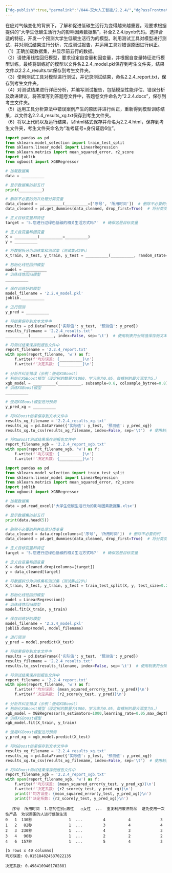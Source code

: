 ```yaml
---
{"dg-publish":true,"permalink":"/044-交大人工智能/2.2.4/","dgPassFrontmatter":true}
---
```



在应对气候变化的背景下，了解和促进低碳生活行为变得越来越重要。现要求根据提供的“大学生低碳生活行为的影响因素数据集”，补全2.2.4.ipynb代码。选择合适的特征，开发一个预测大学生低碳生活行为的模型。利用测试工具对模型进行测试，并对测试结果进行分析，完成测试报告，并运用工具对错误原因进行纠正。  
（1）正确加载数据集，并显示前五行的数据。  
（2）请使用线性回归模型，要求设定自变量和因变量，并根据自变量特征进行模型训练，最终将训练好的模型以文件名2.2.4_model.pkl保存到考生文件夹，结果文件以2.2.4_results.txt保存到考生文件夹。  
（3）使用测试工具对模型进行测试，并记录测试结果，命名2.2.4_report.txt，保存到考生文件夹。  
（4）对测试结果进行详细分析，并编写测试报告，包括模型性能评估、错误分析及改进建议，将答案写到答题卷文件中，答题卷文件命名为“2.2.4.docx”，保存到考生文件夹。  
（5）运用工具分析算法中错误案例产生的原因并进行纠正，重新得到模型训练结果，以文件名2.2.4_results_xg.txt保存到考生文件夹。  
（6）将以上代码以及运行结果，以html格式保存并命名为2.2.4.html，保存到考生文件夹，考生文件夹命名为“准考证号+身份证后6位”。

```python
import pandas as pd
from sklearn.model_selection import train_test_split
from sklearn.linear_model import LinearRegression
from sklearn.metrics import mean_squared_error, r2_score
import joblib
from xgboost import XGBRegressor

# 加载数据集
data = __________

# 显示数据集的前五行
print(__________)

# 删除不必要的列并处理分类变量
data_cleaned = __________(__________=['序号', '所用时间'])  # 删除不必要的列
data_cleaned = pd.get_dummies(data_cleaned, drop_first=True)  # 将分类变量转换为哑变量/指示变量

# 定义目标变量和特征
target = '5.您进行过绿色低碳的相关生活方式吗?'  # 确保这是目标变量

# 定义自变量和因变量
X = __________(__________=__________)
y = __________

# 将数据拆分为训练集和测试集（测试集占20%）
X_train, X_test, y_train, y_test = __________(__________, random_state=42)

# 初始化线性回归模型
model = __________
# 训练线性回归模型
__________

# 保存训练好的模型
model_filename = '2.2.4_model.pkl'
joblib.__________

# 进行预测
y_pred = __________

# 将结果保存到文本文件中
results = pd.DataFrame({'实际值': y_test, '预测值': y_pred})
results_filename = '2.2.4_results.txt'
__________(__________, index=False, sep='\t')  # 使用制表符分隔值保存到文本文件

# 将测试结果保存到报告文件中
report_filename = '2.2.4_report.txt'
with open(report_filename, 'w') as f:
    f.write(f'均方误差: {__________}\n')
    f.write(f'决定系数: {__________}\n')
    
# 分析并纠正错误（示例：使用XGBoost）
# 初始化XGBoost模型（设定树的数量为1000，学习率为0.05，每棵树的最大深度为5，）
xgb_model = __________(__________, subsample=0.8, colsample_bytree=0.8)
# 训练XGBoost模型
__________

# 使用XGBoost模型进行预测
y_pred_xg = __________

# 将XGBoost结果保存到文本文件中
results_xg_filename = '2.2.4_results_xg.txt'
results_xg = pd.DataFrame({'实际值': y_test, '预测值': y_pred_xg})
results_xg.to_csv(results_xg_filename, index=False, sep='\t')  # 使用制表符分隔值保存到文本文件

# 将XGBoost测试结果保存到报告文件中
report_filename_xgb = '2.2.4_report_xgb.txt'
with open(report_filename_xgb, 'w') as f:
    f.write(f'均方误差: {__________}\n')
    f.write(f'决定系数: {__________}\n')

```

```python
import pandas as pd
from sklearn.model_selection import train_test_split
from sklearn.linear_model import LinearRegression
from sklearn.metrics import mean_squared_error, r2_score
import joblib 
from xgboost import XGBRegressor

# 加载数据集
data = pd.read_excel('大学生低碳生活行为的影响因素数据集.xlsx')

# 显示数据集的前五行
print(data.head(5))

# 删除不必要的列并处理分类变量
data_cleaned = data.drop(columns=['序号', '所用时间'])  # 删除不必要的列
data_cleaned = pd.get_dummies(data_cleaned, drop_first=True)  # 将分类变量转换为哑变量/指示变量

# 定义目标变量和特征
target = '5.您进行过绿色低碳的相关生活方式吗?'  # 确保这是目标变量

# 定义自变量和因变量
X = data_cleaned.drop(columns=[target])
y = data_cleaned[target]

# 将数据拆分为训练集和测试集（测试集占20%）
X_train, X_test, y_train, y_test = train_test_split(X, y, test_size=0.2, random_state=42)

# 初始化线性回归模型
model = LinearRegression()
# 训练线性回归模型
model.fit(X_train, y_train)

# 保存训练好的模型
model_filename = '2.2.4_model.pkl'
joblib.dump(model, model_filename)

# 进行预测
y_pred = model.predict(X_test)

# 将结果保存到文本文件中
results = pd.DataFrame({'实际值': y_test, '预测值': y_pred})
results_filename = '2.2.4_results.txt'
results.to_csv(results_filename, index=False, sep='\t')  # 使用制表符分隔值保存到文本文件

# 将测试结果保存到报告文件中
report_filename = '2.2.4_report.txt'
with open(report_filename, 'w') as f:
    f.write(f'均方误差: {mean_squared_error(y_test, y_pred)}\n')
    f.write(f'决定系数: {r2_score(y_test, y_pred)}\n')
    
# 分析并纠正错误（示例：使用XGBoost）
# 初始化XGBoost模型（设定树的数量为1000，学习率为0.05，每棵树的最大深度为5，）
xgb_model = XGBRegressor(n_estimators=1000,learning_rate=0.05,max_depth = 5, subsample=0.8, colsample_bytree=0.8)
# 训练XGBoost模型
xgb_model.fit(X_train, y_train)

# 使用XGBoost模型进行预测
y_pred_xg = xgb_model.predict(X_test)

# 将XGBoost结果保存到文本文件中
results_xg_filename = '2.2.4_results_xg.txt'
results_xg = pd.DataFrame({'实际值': y_test, '预测值': y_pred_xg})
results_xg.to_csv(results_xg_filename, index=False, sep='\t')  # 使用制表符分隔值保存到文本文件

# 将XGBoost测试结果保存到报告文件中
report_filename_xgb = '2.2.4_report_xgb.txt'
with open(report_filename_xgb, 'w') as f:
    f.write(f'均方误差: {mean_squared_error(y_test, y_pred_xg)}\n')
    f.write(f'决定系数: {r2_score(y_test, y_pred_xg)}\n')
    print(f'均方误差: {mean_squared_error(y_test, y_pred_xg)}\n')
    print(f'决定系数: {r2_score(y_test, y_pred_xg)}\n')

```

       序号  所用时间  1.您的性别○男性   ○女性  ...  重复利用废旧物品  避免使用一次性产品  劝说周围的人进行低碳生活
    0   1  130秒                1  ...         4          4             3
    1   2   82秒                1  ...         3          4             4
    2   3  230秒                1  ...         4          3             3
    3   4   96秒                1  ...         2          2             2
    4   6  157秒                1  ...         5          4             3
    
    [5 rows x 40 columns]
    均方误差: 0.015184824537022135
    
    决定系数: 0.4984109401702881
    


